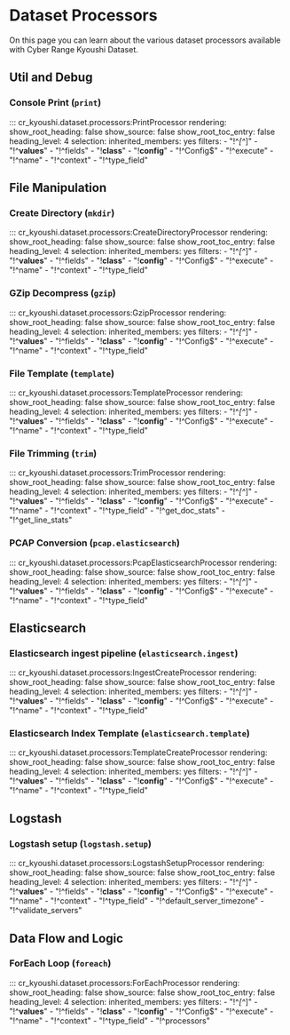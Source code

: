 # Dataset Processors

On this page you can learn about the various dataset processors available with Cyber Range Kyoushi Dataset.

## Util and Debug

### Console Print (`print`)

::: cr_kyoushi.dataset.processors:PrintProcessor
    rendering:
        show_root_heading: false
        show_source: false
        show_root_toc_entry: false
        heading_level: 4
    selection:
        inherited_members: yes
        filters:
            - "!^_[^_]"
            - "!^__values__"
            - "!^fields"
            - "!__class__"
            - "!__config__"
            - "!^Config$"
            - "!^execute"
            - "!^name"
            - "!^context"
            - "!^type_field"

## File Manipulation

### Create Directory (`mkdir`)

::: cr_kyoushi.dataset.processors:CreateDirectoryProcessor
    rendering:
        show_root_heading: false
        show_source: false
        show_root_toc_entry: false
        heading_level: 4
    selection:
        inherited_members: yes
        filters:
            - "!^_[^_]"
            - "!^__values__"
            - "!^fields"
            - "!__class__"
            - "!__config__"
            - "!^Config$"
            - "!^execute"
            - "!^name"
            - "!^context"
            - "!^type_field"

### GZip Decompress (`gzip`)

::: cr_kyoushi.dataset.processors:GzipProcessor
    rendering:
        show_root_heading: false
        show_source: false
        show_root_toc_entry: false
        heading_level: 4
    selection:
        inherited_members: yes
        filters:
            - "!^_[^_]"
            - "!^__values__"
            - "!^fields"
            - "!__class__"
            - "!__config__"
            - "!^Config$"
            - "!^execute"
            - "!^name"
            - "!^context"
            - "!^type_field"

### File Template (`template`)

::: cr_kyoushi.dataset.processors:TemplateProcessor
    rendering:
        show_root_heading: false
        show_source: false
        show_root_toc_entry: false
        heading_level: 4
    selection:
        inherited_members: yes
        filters:
            - "!^_[^_]"
            - "!^__values__"
            - "!^fields"
            - "!__class__"
            - "!__config__"
            - "!^Config$"
            - "!^execute"
            - "!^name"
            - "!^context"
            - "!^type_field"

### File Trimming (`trim`)

::: cr_kyoushi.dataset.processors:TrimProcessor
    rendering:
        show_root_heading: false
        show_source: false
        show_root_toc_entry: false
        heading_level: 4
    selection:
        inherited_members: yes
        filters:
            - "!^_[^_]"
            - "!^__values__"
            - "!^fields"
            - "!__class__"
            - "!__config__"
            - "!^Config$"
            - "!^execute"
            - "!^name"
            - "!^context"
            - "!^type_field"
            - "!^get_doc_stats"
            - "!^get_line_stats"

### PCAP Conversion (`pcap.elasticsearch`)

::: cr_kyoushi.dataset.processors:PcapElasticsearchProcessor
    rendering:
        show_root_heading: false
        show_source: false
        show_root_toc_entry: false
        heading_level: 4
    selection:
        inherited_members: yes
        filters:
            - "!^_[^_]"
            - "!^__values__"
            - "!^fields"
            - "!__class__"
            - "!__config__"
            - "!^Config$"
            - "!^execute"
            - "!^name"
            - "!^context"
            - "!^type_field"

## Elasticsearch

### Elasticsearch ingest pipeline (`elasticsearch.ingest`)

::: cr_kyoushi.dataset.processors:IngestCreateProcessor
    rendering:
        show_root_heading: false
        show_source: false
        show_root_toc_entry: false
        heading_level: 4
    selection:
        inherited_members: yes
        filters:
            - "!^_[^_]"
            - "!^__values__"
            - "!^fields"
            - "!__class__"
            - "!__config__"
            - "!^Config$"
            - "!^execute"
            - "!^name"
            - "!^context"
            - "!^type_field"

### Elasticsearch Index Template (`elasticsearch.template`)

::: cr_kyoushi.dataset.processors:TemplateCreateProcessor
    rendering:
        show_root_heading: false
        show_source: false
        show_root_toc_entry: false
        heading_level: 4
    selection:
        inherited_members: yes
        filters:
            - "!^_[^_]"
            - "!^__values__"
            - "!^fields"
            - "!__class__"
            - "!__config__"
            - "!^Config$"
            - "!^execute"
            - "!^name"
            - "!^context"
            - "!^type_field"

## Logstash

### Logstash setup (`logstash.setup`)

::: cr_kyoushi.dataset.processors:LogstashSetupProcessor
    rendering:
        show_root_heading: false
        show_source: false
        show_root_toc_entry: false
        heading_level: 4
    selection:
        inherited_members: yes
        filters:
            - "!^_[^_]"
            - "!^__values__"
            - "!^fields"
            - "!__class__"
            - "!__config__"
            - "!^Config$"
            - "!^execute"
            - "!^name"
            - "!^context"
            - "!^type_field"
            - "!^default_server_timezone"
            - "!^validate_servers"

## Data Flow and Logic

### ForEach Loop (`foreach`)

::: cr_kyoushi.dataset.processors:ForEachProcessor
    rendering:
        show_root_heading: false
        show_source: false
        show_root_toc_entry: false
        heading_level: 4
    selection:
        inherited_members: yes
        filters:
            - "!^_[^_]"
            - "!^__values__"
            - "!^fields"
            - "!__class__"
            - "!__config__"
            - "!^Config$"
            - "!^execute"
            - "!^name"
            - "!^context"
            - "!^type_field"
            - "!^processors"
